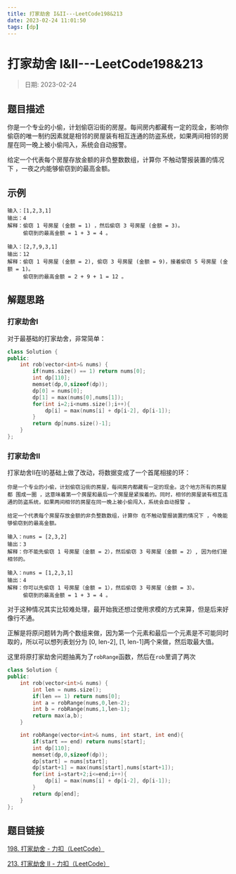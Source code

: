 ```yaml
---
title: 打家劫舍 I&II---LeetCode198&213
date: 2023-02-24 11:01:50
tags: [dp]
---
```

# 打家劫舍 I&II---LeetCode198&213
> 日期: 2023-02-24

## 题目描述
你是一个专业的小偷，计划偷窃沿街的房屋。每间房内都藏有一定的现金，影响你偷窃的唯一制约因素就是相邻的房屋装有相互连通的防盗系统，如果两间相邻的房屋在同一晚上被小偷闯入，系统会自动报警。

给定一个代表每个房屋存放金额的非负整数数组，计算你 不触动警报装置的情况下 ，一夜之内能够偷窃到的最高金额。

## 示例

```
输入：[1,2,3,1]
输出：4
解释：偷窃 1 号房屋 (金额 = 1) ，然后偷窃 3 号房屋 (金额 = 3)。
     偷窃到的最高金额 = 1 + 3 = 4 。
```

```
输入：[2,7,9,3,1]
输出：12
解释：偷窃 1 号房屋 (金额 = 2), 偷窃 3 号房屋 (金额 = 9)，接着偷窃 5 号房屋 (金额 = 1)。
     偷窃到的最高金额 = 2 + 9 + 1 = 12 。
```



## 解题思路

### 打家劫舍I

对于最基础的打家劫舍，非常简单：

```cpp
class Solution {
public:
    int rob(vector<int>& nums) {
        if(nums.size() == 1) return nums[0];
        int dp[110];
        memset(dp,0,sizeof(dp));
        dp[0] = nums[0];
        dp[1] = max(nums[0],nums[1]);
        for(int i=2;i<nums.size();i++){
            dp[i] = max(nums[i] + dp[i-2], dp[i-1]);
        }
        return dp[nums.size()-1];
    }
};
```



### 打家劫舍II

打家劫舍II在I的基础上做了改动，将数据变成了一个首尾相接的环：

```
你是一个专业的小偷，计划偷窃沿街的房屋，每间房内都藏有一定的现金。这个地方所有的房屋都 围成一圈 ，这意味着第一个房屋和最后一个房屋是紧挨着的。同时，相邻的房屋装有相互连通的防盗系统，如果两间相邻的房屋在同一晚上被小偷闯入，系统会自动报警 。

给定一个代表每个房屋存放金额的非负整数数组，计算你 在不触动警报装置的情况下 ，今晚能够偷窃到的最高金额。

```

```
输入：nums = [2,3,2]
输出：3
解释：你不能先偷窃 1 号房屋（金额 = 2），然后偷窃 3 号房屋（金额 = 2）, 因为他们是相邻的。

输入：nums = [1,2,3,1]
输出：4
解释：你可以先偷窃 1 号房屋（金额 = 1），然后偷窃 3 号房屋（金额 = 3）。
     偷窃到的最高金额 = 1 + 3 = 4 。
```

对于这种情况其实比较难处理，最开始我还想过使用求模的方式来算，但是后来好像行不通。

正解是将原问题转为两个数组来做，因为第一个元素和最后一个元素是不可能同时取的，所以可以想列表划分为 [0, len-2], [1, len-1]两个来做，然后取最大值。

这里将原打家劫舍问题抽离为了`robRange`函数，然后在`rob`里调了两次

```cpp
class Solution {
public:
    int rob(vector<int>& nums) {
        int len = nums.size();
        if(len == 1) return nums[0];
        int a = robRange(nums,0,len-2);
        int b = robRange(nums,1,len-1);
        return max(a,b);      
    }

    int robRange(vector<int>& nums, int start, int end){
        if(start == end) return nums[start];
        int dp[110];
        memset(dp,0,sizeof(dp));
        dp[start] = nums[start];
        dp[start+1] = max(nums[start],nums[start+1]);
        for(int i=start+2;i<=end;i++){
            dp[i] = max(nums[i] + dp[i-2], dp[i-1]);
        }
        return dp[end];
    }
};
```



## 题目链接

[198. 打家劫舍 - 力扣（LeetCode）](https://leetcode.cn/problems/house-robber/)

[213. 打家劫舍 II - 力扣（LeetCode）](https://leetcode.cn/problems/house-robber-ii/)